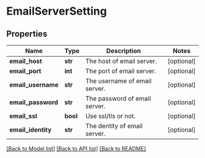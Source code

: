 # EmailServerSetting


## Properties
Name | Type | Description | Notes
------------ | ------------- | ------------- | -------------
**email_host** | **str** | The host of email server. | [optional] 
**email_port** | **int** | The port of email server. | [optional] 
**email_username** | **str** | The username of email server. | [optional] 
**email_password** | **str** | The password of email server. | [optional] 
**email_ssl** | **bool** | Use ssl/tls or not. | [optional] 
**email_identity** | **str** | The dentity of email server. | [optional] 

[[Back to Model list]](../README.md#documentation-for-models) [[Back to API list]](../README.md#documentation-for-api-endpoints) [[Back to README]](../README.md)


